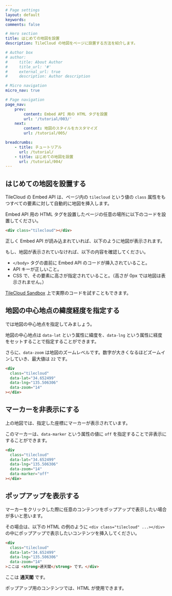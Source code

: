 ```yaml
---
# Page settings
layout: default
keywords:
comments: false

# Hero section
title: はじめての地図を設置
description: TileCloud の地図をページに設置する方法を紹介します。

# Author box
# author:
#     title: About Author
#     title_url: '#'
#     external_url: true
#     description: Author description

# Micro navigation
micro_nav: true

# Page navigation
page_nav:
    prev:
        content: Embed API 用の HTML タグを設置
        url: '/tutorial/003/'
    next:
        content: 地図のスタイルをカスタマイズ
        url: /tutorial/005/

breadcrumbs:
    - title: チュートリアル
      url: /tutorial/
    - title: はじめての地図を設置
      url: /tutorial/004/
---
```


## はじめての地図を設置する

TileCloud の Embed API は、ページ内の `tilecloud` という値の `class` 属性をもつすべての要素に対して自動的に地図を挿入します。

Embed API 用の HTML タグを設置したページの任意の場所に以下のコードを設置してください。

```html
<div class="tilecloud"></div>
```

正しく Embed API が読み込まれていれば、以下のように地図が表示されます。

<div class="tilecloud"></div>

もし、地図が表示されていなければ、以下の内容を確認してください。

* `</body>` タグの直前に Embed API のコードが挿入されていること。
* API キーが正しいこと。
* CSS で、その要素に高さが指定されていること。（高さが 0px では地図は表示されません。）

[TileCloud Sandbox](https://playcode.io/290651?tabs=index.html&output) 上で実際のコードを試すこともできます。

## 地図の中心地点の緯度経度を指定する

では地図の中心地点を指定してみましょう。

地図の中心地点は `data-lat` という属性に緯度を、`data-lng` という属性に経度をセットすることで指定することができます。

さらに、`data-zoom` は地図のズームレベルです。数字が大きくなるほどズームインしていき、最大値は `22` です。

```html
<div
  class="tilecloud"
  data-lat="34.652499"
  data-lng="135.506306"
  data-zoom="14"
></div>
```

<div
  class="tilecloud"
  data-lat="34.652499"
  data-lng="135.506306"
  data-zoom="14"
></div>

## マーカーを非表示にする

上の地図では、指定した座標にマーカーが表示されています。

このマーカーは、`data-marker` という属性の値に `off` を指定することで非表示にすることができます。

```html
<div
  class="tilecloud"
  data-lat="34.652499"
  data-lng="135.506306"
  data-zoom="14"
  data-marker="off"
></div>
```

<div 
  class="tilecloud"
  data-lat="34.652499"
  data-lng="135.506306"
  data-zoom="14"
  data-marker="off"
></div>

## ポップアップを表示する

マーカーをクリックした際に任意のコンテンツをポップアップで表示したい場合が多いと思います。

その場合は、以下の HTML の例のように `<div class="tilecloud" ...></div>` の中にポップアップで表示したいコンテンツを挿入してください。

```html
<div
  class="tilecloud"
  data-lat="34.652499"
  data-lng="135.506306"
  data-zoom="14"
>ここは <strong>通天閣</strong> です。</div>
```

<div
  class="tilecloud"
  data-lat="34.652499"
  data-lng="135.506306"
  data-zoom="14"
>ここは <strong>通天閣</strong> です。</div>

ポップアップ用のコンテンツでは、HTML が使用できます。